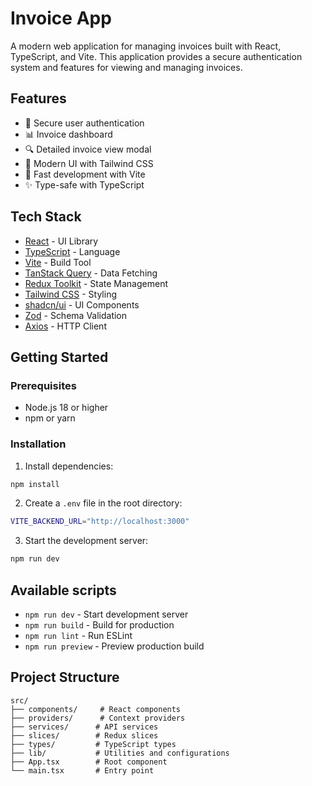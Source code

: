 # Invoice App

A modern web application for managing invoices built with React, TypeScript, and Vite. This application provides a secure authentication system and features for viewing and managing invoices.

## Features

- 🔐 Secure user authentication
- 📊 Invoice dashboard
- 🔍 Detailed invoice view modal
- 🎨 Modern UI with Tailwind CSS
- 🚀 Fast development with Vite
- ✨ Type-safe with TypeScript

## Tech Stack

- [React](https://reactjs.org/) - UI Library
- [TypeScript](https://www.typescriptlang.org/) - Language
- [Vite](https://vitejs.dev/) - Build Tool
- [TanStack Query](https://tanstack.com/query) - Data Fetching
- [Redux Toolkit](https://redux-toolkit.js.org/) - State Management
- [Tailwind CSS](https://tailwindcss.com/) - Styling
- [shadcn/ui](https://ui.shadcn.com/) - UI Components
- [Zod](https://zod.dev/) - Schema Validation
- [Axios](https://axios-http.com/) - HTTP Client

## Getting Started

### Prerequisites

- Node.js 18 or higher
- npm or yarn

### Installation

1. Install dependencies:

```bash
npm install
```

2. Create a `.env` file in the root directory:

```bash
VITE_BACKEND_URL="http://localhost:3000"
```

3. Start the development server:

```bash
npm run dev
```

## Available scripts

- `npm run dev` - Start development server
- `npm run build` - Build for production
- `npm run lint` - Run ESLint
- `npm run preview` - Preview production build

## Project Structure

```
src/
├── components/     # React components
├── providers/      # Context providers
├── services/      # API services
├── slices/        # Redux slices
├── types/         # TypeScript types
├── lib/           # Utilities and configurations
├── App.tsx        # Root component
└── main.tsx       # Entry point
```
